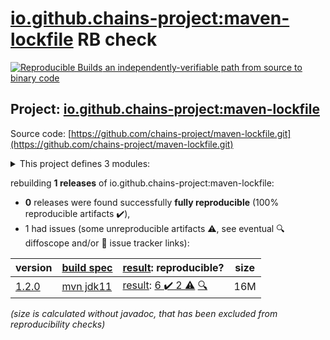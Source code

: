 [io.github.chains-project:maven-lockfile](https://central.sonatype.com/artifact/io.github.chains-project/maven-lockfile/1.2.0/versions) RB check
=======

[![Reproducible Builds](https://reproducible-builds.org/images/logos/rb.svg) an independently-verifiable path from source to binary code](https://reproducible-builds.org/)

## Project: [io.github.chains-project:maven-lockfile](https://central.sonatype.com/artifact/io.github.chains-project/maven-lockfile/1.2.0/versions)

Source code: [https://github.com/chains-project/maven-lockfile.git](https://github.com/chains-project/maven-lockfile.git)

<details><summary>This project defines 3 modules:</summary>

* [io.github.chains-project:maven-lockfile](https://central.sonatype.com/artifact/io.github.chains-project/maven-lockfile/1.2.0)
* [io.github.chains-project:maven-lockfile-github-action](https://central.sonatype.com/artifact/io.github.chains-project/maven-lockfile-github-action/1.2.0)
* [io.github.chains-project:maven-lockfile-parent](https://central.sonatype.com/artifact/io.github.chains-project/maven-lockfile-parent/1.2.0)
</details>

rebuilding **1 releases** of io.github.chains-project:maven-lockfile:
- **0** releases were found successfully **fully reproducible** (100% reproducible artifacts :heavy_check_mark:),
- 1 had issues (some unreproducible artifacts :warning:, see eventual :mag: diffoscope and/or :memo: issue tracker links):

| version | [build spec](/BUILDSPEC.md) | [result](https://reproducible-builds.org/docs/jvm/): reproducible? | size |
| -- | --------- | ------ | -- |
| [1.2.0](https://central.sonatype.com/artifact/io.github.chains-project/maven-lockfile/1.2.0/pom) | [mvn jdk11](maven-lockfile-1.2.0.buildspec) | [result](maven-lockfile-parent-1.2.0.buildinfo): [6 :heavy_check_mark:  2 :warning:](maven-lockfile-parent-1.2.0.buildcompare) [:mag:](target/maven-lockfile-1.2.0.diffoscope) | 16M |

<i>(size is calculated without javadoc, that has been excluded from reproducibility checks)</i>

